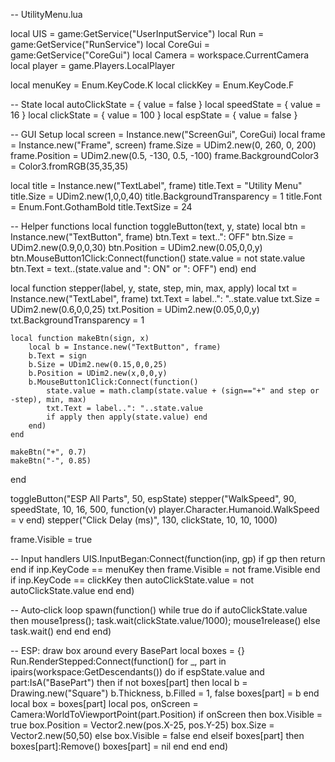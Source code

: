 -- UtilityMenu.lua

local UIS = game:GetService("UserInputService")
local Run = game:GetService("RunService")
local CoreGui = game:GetService("CoreGui")
local Camera = workspace.CurrentCamera
local player = game.Players.LocalPlayer

local menuKey = Enum.KeyCode.K
local clickKey = Enum.KeyCode.F

-- State
local autoClickState = { value = false }
local speedState = { value = 16 }
local clickState = { value = 100 }
local espState = { value = false }

-- GUI Setup
local screen = Instance.new("ScreenGui", CoreGui)
local frame = Instance.new("Frame", screen)
frame.Size = UDim2.new(0, 260, 0, 200)
frame.Position = UDim2.new(0.5, -130, 0.5, -100)
frame.BackgroundColor3 = Color3.fromRGB(35,35,35)

local title = Instance.new("TextLabel", frame)
title.Text = "Utility Menu"
title.Size = UDim2.new(1,0,0,40)
title.BackgroundTransparency = 1
title.Font = Enum.Font.GothamBold
title.TextSize = 24

-- Helper functions
local function toggleButton(text, y, state)
    local btn = Instance.new("TextButton", frame)
    btn.Text = text..": OFF"
    btn.Size = UDim2.new(0.9,0,0,30)
    btn.Position = UDim2.new(0.05,0,0,y)
    btn.MouseButton1Click:Connect(function()
        state.value = not state.value
        btn.Text = text..(state.value and ": ON" or ": OFF")
    end)
end

local function stepper(label, y, state, step, min, max, apply)
    local txt = Instance.new("TextLabel", frame)
    txt.Text = label..": "..state.value
    txt.Size = UDim2.new(0.6,0,0,25)
    txt.Position = UDim2.new(0.05,0,0,y)
    txt.BackgroundTransparency = 1

    local function makeBtn(sign, x)
        local b = Instance.new("TextButton", frame)
        b.Text = sign
        b.Size = UDim2.new(0.15,0,0,25)
        b.Position = UDim2.new(x,0,0,y)
        b.MouseButton1Click:Connect(function()
            state.value = math.clamp(state.value + (sign=="+" and step or -step), min, max)
            txt.Text = label..": "..state.value
            if apply then apply(state.value) end
        end)
    end

    makeBtn("+", 0.7)
    makeBtn("-", 0.85)
end

toggleButton("ESP All Parts", 50, espState)
stepper("WalkSpeed", 90, speedState, 10, 16, 500, function(v) player.Character.Humanoid.WalkSpeed = v end)
stepper("Click Delay (ms)", 130, clickState, 10, 10, 1000)

frame.Visible = true

-- Input handlers
UIS.InputBegan:Connect(function(inp, gp)
    if gp then return end
    if inp.KeyCode == menuKey then frame.Visible = not frame.Visible end
    if inp.KeyCode == clickKey then autoClickState.value = not autoClickState.value end
end)

-- Auto‑click loop
spawn(function()
    while true do
        if autoClickState.value then
            mouse1press(); task.wait(clickState.value/1000); mouse1release()
        else
            task.wait()
        end
    end
end)

-- ESP: draw box around every BasePart
local boxes = {}
Run.RenderStepped:Connect(function()
    for _, part in ipairs(workspace:GetDescendants()) do
        if espState.value and part:IsA("BasePart") then
            if not boxes[part] then
                local b = Drawing.new("Square")
                b.Thickness, b.Filled = 1, false
                boxes[part] = b
            end
            local box = boxes[part]
            local pos, onScreen = Camera:WorldToViewportPoint(part.Position)
            if onScreen then
                box.Visible = true
                box.Position = Vector2.new(pos.X-25, pos.Y-25)
                box.Size = Vector2.new(50,50)
            else
                box.Visible = false
            end
        elseif boxes[part] then
            boxes[part]:Remove()
            boxes[part] = nil
        end
    end
end)
